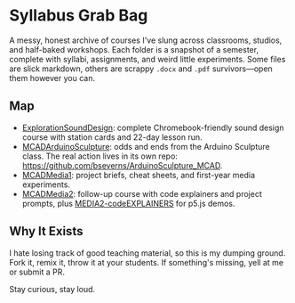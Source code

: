 # Syllabus Grab Bag

A messy, honest archive of courses I've slung across classrooms, studios, and half-baked workshops. Each folder is a snapshot of a semester, complete with syllabi, assignments, and weird little experiments. Some files are slick markdown, others are scrappy `.docx` and `.pdf` survivors—open them however you can.

## Map
- [ExplorationSoundDesign](./ExplorationSoundDesign): complete Chromebook-friendly sound design course with station cards and 22-day lesson run.
- [MCADArduinoSculpture](./MCADArduinoSculpture): odds and ends from the Arduino Sculpture class. The real action lives in its own repo: <https://github.com/bseverns/ArduinoSculpture_MCAD>.
- [MCADMedia1](./MCADMedia1): project briefs, cheat sheets, and first-year media experiments.
- [MCADMedia2](./MCADMedia2): follow-up course with code explainers and project prompts, plus [MEDIA2-codeEXPLAINERS](./MCADMedia2/MEDIA2-codeEXPLAINERS) for p5.js demos.

## Why It Exists
I hate losing track of good teaching material, so this is my dumping ground. Fork it, remix it, throw it at your students. If something's missing, yell at me or submit a PR.

Stay curious, stay loud.
